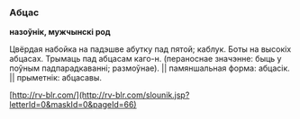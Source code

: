 ### Абцас
**назоўнік, мужчынскі род**

Цвёрдая набойка на падэшве абутку пад пятой; каблук. Боты на высокіх абцасах. Трымаць пад абцасам каго-н. (пераноснае значэнне: быць у поўным падпарадкаванні; размоўнае). || памяншальная форма: абцасік. || прыметнік: абцасавы.

<a rel="author">[http://rv-blr.com/](http://rv-blr.com/slounik.jsp?letterId=0&maskId=0&pageId=66)</a>
